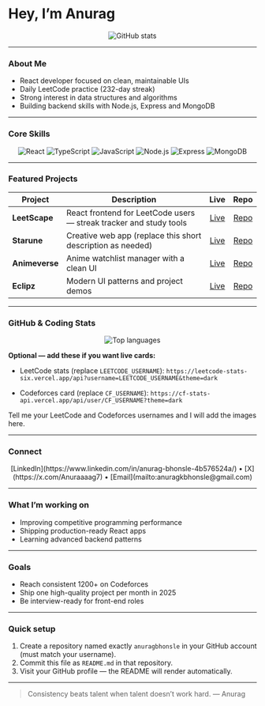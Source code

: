 # Hey, I’m Anurag

<p align="center">
  <img src="https://github-readme-stats.vercel.app/api?username=anuragbhonsle&show_icons=true&theme=dark" alt="GitHub stats" />
</p>

---

### About Me

* React developer focused on clean, maintainable UIs
* Daily LeetCode practice (232-day streak)
* Strong interest in data structures and algorithms
* Building backend skills with Node.js, Express and MongoDB

---

### Core Skills

<p align="center">
  <img src="https://img.shields.io/badge/React-20232A?style=for-the-badge&logo=react&logoColor=61DAFB" alt="React" />
  <img src="https://img.shields.io/badge/TypeScript-3178C6?style=for-the-badge&logo=typescript&logoColor=white" alt="TypeScript" />
  <img src="https://img.shields.io/badge/JavaScript-F7DF1E?style=for-the-badge&logo=javascript&logoColor=000" alt="JavaScript" />
  <img src="https://img.shields.io/badge/Node.js-339933?style=for-the-badge&logo=node.js&logoColor=white" alt="Node.js" />
  <img src="https://img.shields.io/badge/Express-000000?style=for-the-badge&logo=express&logoColor=white" alt="Express" />
  <img src="https://img.shields.io/badge/MongoDB-47A248?style=for-the-badge&logo=mongodb&logoColor=white" alt="MongoDB" />
</p>

---

### Featured Projects

| Project        | Description                                                        |                    Live                    |                         Repo                        |
| -------------- | ------------------------------------------------------------------ | :----------------------------------------: | :-------------------------------------------------: |
| **LeetScape**  | React frontend for LeetCode users — streak tracker and study tools |  [Live](https://leetscape-app.vercel.app/) |  [Repo](https://github.com/anuragbhonsle/leetscape) |
| **Starune**    | Creative web app (replace this short description as needed)        |     [Live](https://starune.vercel.app/)    |   [Repo](https://github.com/anuragbhonsle/starune)  |
| **Animeverse** | Anime watchlist manager with a clean UI                            | [Live](https://anime-verse-xi.vercel.app/) | [Repo](https://github.com/anuragbhonsle/animeverse) |
| **Eclipz**     | Modern UI patterns and project demos                               |     [Live](https://eclipz.vercel.app/)     |   [Repo](https://github.com/anuragbhonsle/eclipz)   |

---

### GitHub & Coding Stats

<p align="center">
  <img src="https://github-readme-stats.vercel.app/api/top-langs/?username=anuragbhonsle&layout=compact&theme=dark" alt="Top languages" />
</p>

**Optional — add these if you want live cards:**

* LeetCode stats (replace `LEETCODE_USERNAME`):
  `https://leetcode-stats-six.vercel.app/api?username=LEETCODE_USERNAME&theme=dark`

* Codeforces card (replace `CF_USERNAME`):
  `https://cf-stats-api.vercel.app/api/user/CF_USERNAME?theme=dark`

Tell me your LeetCode and Codeforces usernames and I will add the images here.

---

### Connect

<p align="center">
  [LinkedIn](https://www.linkedin.com/in/anurag-bhonsle-4b576524a/) • [X](https://x.com/Anuraaaag7) • [Email](mailto:anuragkbhonsle@gmail.com)
</p>

---

### What I’m working on

* Improving competitive programming performance
* Shipping production-ready React apps
* Learning advanced backend patterns

---

### Goals

* Reach consistent 1200+ on Codeforces
* Ship one high-quality project per month in 2025
* Be interview-ready for front-end roles

---

### Quick setup

1. Create a repository named exactly `anuragbhonsle` in your GitHub account (must match your username).
2. Commit this file as `README.md` in that repository.
3. Visit your GitHub profile — the README will render automatically.

---

> Consistency beats talent when talent doesn’t work hard. — Anurag


